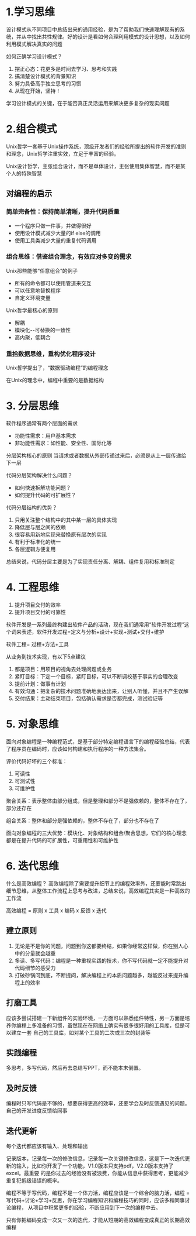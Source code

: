 # 1.学习思维

设计模式从不同项目中总结出来的通用经验，是为了帮助我们快速理解现有的系统，并从中找出共性规律。好的设计是看如何合理利用模式的设计思想，以及如何利用模式解决真实的问题

如何正确学习设计模式？

1. 摆正心态：花更多是时间去学习、思考和实践
2. 搞清楚设计模式的背景知识
3. 努力具备高手独立思考的习惯
4. 从现在开始，坚持！

学习设计模式的关键，在于能否真正灵活运用来解决更多复杂的现实问题

# 2.组合模式

Unix哲学一套基于Unix操作系统，顶级开发者们的经验所提出的软件开发的准则和理念，Unix哲学注重实效，立足于丰富的经验。

Unix设计哲学，主张组合设计，而不是单体设计，主张使用集体智慧，而不是某个人的特殊智慧

## 对编程的启示

### 简单完备性：保持简单清晰，提升代码质量

- 一个程序只做一件事，并做得很好
- 使用设计模式减少大量的if else的调用
- 使用工具类减少大量的重复代码调用

### 组合思维：借鉴组合理念，有效应对多变的需求

Unix那些能够“任意组合”的例子

- 所有的命令都可以使用管道来交互
- 可以任意地替换程序
- 自定义环境变量

Unix哲学最核心的原则

- 解耦
- 模块化--可替换的一致性
- 高内聚，低耦合

### 重拾数据思维，重构优化程序设计

Unix哲学提出了，“数据驱动编程”的编程理念

在Unix的理念中，编程中重要的是数据结构

# 3. 分层思维

软件程序通常有两个层面的需求

- 功能性需求：用户基本需求
- 非功能性需求：如性能、安全性、国际化等

分层架构核心的原则 当请求或者数据从外部传递过来后，必须是从上一层传递给下一层

代码分层架构解决什么问题？

- 如何快速拆解功能问题？
- 如何提升代码的可扩展性？

代码分层结构的优势？

1. 只用关注整个结构中的其中某一层的具体实现
2. 降低层与层之间的依赖
3. 很容易用新地实现来替换原有层次的实现
4. 有利于标准化的统一
5. 各层逻辑方便复用

总结来说，代码分层主要是为了实现责任分离、解耦、组件复用和标准制定

# 4. 工程思维

1. 提升项目交付的效率
2. 提升项目交付的可靠性

软件开发是一系列最终构建出软件产品的活动，现在我们通常用“软件开发过程”这个词来表述，软件开发过程=定义与分析+设计+实现+测试+交付+维护

软件工程= 过程+方法+工具

从业务到技术实现，有以下5点建议

1. 都是项目：用项目的视角去处理问题或业务
2. 紧盯目标：下定一个目标，紧盯目标，可以不断调校基于事实的合理改变
3. 提前计划：做事有计划
4. 有效沟通：把复杂的技术问题准确地表达出来，让别人听懂，并且不产生误解
5. 交付结果：主动结束项目，包括确认需求是否都完成，测试验证等

# 5. 对象思维

面向对象编程是一种编程范式，是基于部分特定编程语言下的编程经验总结，代表了程序员在编码时，应该如何构建和执行程序的一种方法集合。

评价代码好坏的三个标准：

1. 可读性
2. 可测试性
3. 可维护性

聚合关系：表示整体由部分组成，但是整理和部分不是强依赖的，整体不存在了，部分还存在

组合关系：整体和部分是强依赖的，整体不存在了，部分也不存在了

面向对象编程的三大优势：模块化、对象结构和组合/聚合思想，它们的核心理念都是在提升代码的可扩展性，可重用性和可维护性

# 6. 迭代思维

什么是高效编程？ 高效编程除了需要提升细节上的编程效率外，还要能时常跳出细节思维，从整体工作流程上思考与改进，总结来说，高效编程其实是一种高效的工作流

高效编程 = 原则 x 工具 x 编码 x 反馈 x 迭代

## 建立原则

1. 无论是不是你的问题，问题到你这都要终结，如果你经常这样做，你在别人心中的分量就会越重
2. 多读、多写代码：编程是一种重视实践的技术，你不写代码就一定不能提升对代码细节的感受力
3. 打破砂锅问到底，不断提问，解决编程上的本质问题越多，越能反过来提升编程上的效率

## 打磨工具

应该多尝试搭建一下新组件的实验环境，一方面可以熟悉组件特性，另一方面是培养你编程上多准备的习惯，虽然现在在网络上确实有很多很好用的工具库，但是可以建立一套 自己的工具库，如对某个工具的二次或三次的封装等

## 实践编程

多思考，多写代码，然后再去总结写PPT，而不能本末倒置。

## 及时反馈

编程时只写代码是不够的，想要获得更高的效率，还要学会及时反馈遇见的问题。自己的开发进度反馈给同事

## 迭代更新

每个迭代都应该有输入、处理和输出

记录版本，记录每一次的修改信息，记录每一次关键修改信息，这是下一次迭代更新的输入，比如你开发了一个功能，V1.0版本只支持pdf，V2.0版本支持了excel。最重要
的是你过去的经验没有被浪费，你能从信息中获得思考，更能减少重复犯低级错误的概率。

编程不等于写代码，编程不是一个体力活，编程应该是一个综合的脑力活，编程 = 写代码+讨论+学习+反思，你在学习编程知识和编程技巧的同时，应该多和同事讨论编程，
从项目中积累更多的经验，不断应用到下一次的编程中去。

只有你把编码变成一次又一次的迭代，才能从短期的高效编程变成真正的长期高效编程


